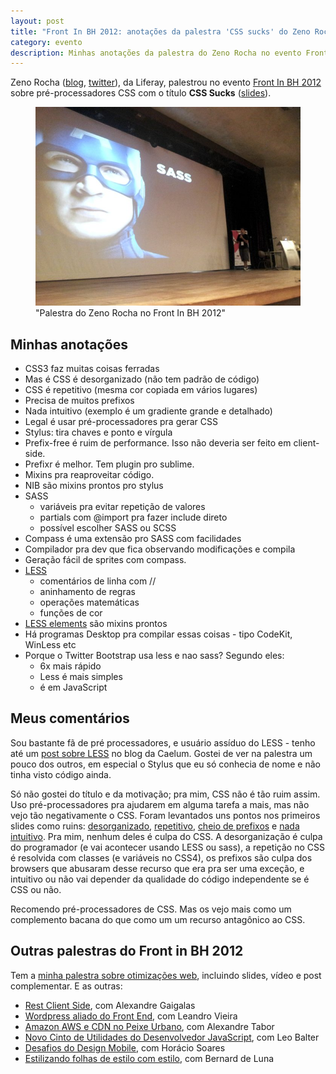 ```yaml
---
layout: post
title: "Front In BH 2012: anotações da palestra 'CSS sucks' do Zeno Rocha"
category: evento
description: Minhas anotações da palestra do Zeno Rocha no evento Front in BH 2012
---
```


Zeno Rocha ([blog](http://zenorocha.com/), [twitter](https://twitter.com/zenorocha)), da Liferay, palestrou no evento [Front In BH 2012](http://www.frontinbh.com.br/) sobre pré-processadores CSS com o título **CSS Sucks** ([slides](http://talks.zenorocha.com/frontinbh-2012/)).

<figure>
	<img src="img/posts/frontinbh2012/zeno.jpg">
	<figcaption>"Palestra do Zeno Rocha no Front In BH 2012"</figcaption>
</figure>

## Minhas anotações

* CSS3 faz muitas coisas ferradas
* Mas é CSS é desorganizado (não tem padrão de código)
* CSS é repetitivo (mesma cor copiada em vários lugares)
* Precisa de muitos prefixos
* Nada intuitivo (exemplo é um gradiente grande e detalhado)
* Legal é usar pré-processadores pra gerar CSS
* Stylus: tira chaves e ponto e vírgula
* Prefix-free é ruim de performance. Isso não deveria ser feito em client-side. 
* Prefixr é melhor. Tem plugin pro sublime.
* Mixins pra reaproveitar código.
* NIB são mixins prontos pro stylus
* SASS
	* variáveis pra evitar repetição de valores
	* partials com @import pra fazer include direto
	* possível escolher SASS ou SCSS
* Compass é uma extensão pro SASS com facilidades
* Compilador pra dev que fica observando modificações e compila
* Geração fácil de sprites com compass.
* [LESS](http://blog.caelum.com.br/css-facil-flexivel-e-dinamico-com-less/)
	* comentários de linha com //
	* aninhamento de regras
	* operações matemáticas
	* funções de cor
* [LESS elements](http://lesselements.com/) são mixins prontos
* Há programas Desktop pra compilar essas coisas - tipo CodeKit, WinLess etc
* Porque o Twitter Bootstrap usa less e nao sass? Segundo eles:
	* 6x mais rápido
	* Less é mais simples
	* é em JavaScript

## Meus comentários

Sou bastante fã de pré processadores, e usuário assíduo do LESS - tenho até um [post sobre LESS](http://blog.caelum.com.br/css-facil-flexivel-e-dinamico-com-less/) no blog da Caelum. Gostei de ver na palestra um pouco dos outros, em especial o Stylus que eu só conhecia de nome e não tinha visto código ainda.

Só não gostei do título e da motivação; pra mim, CSS não é tão ruim assim. Uso pré-processadores pra ajudarem em alguma tarefa a mais, mas não vejo tão negativamente o CSS. Foram levantados uns pontos nos primeiros slides como ruins: [desorganizado](http://talks.zenorocha.com/frontinbh-2012/#10), [repetitivo](http://talks.zenorocha.com/frontinbh-2012/#11), [cheio de prefixos](http://talks.zenorocha.com/frontinbh-2012/#12) e [nada intuitivo](http://talks.zenorocha.com/frontinbh-2012/#13). Pra mim, nenhum deles é culpa do CSS. A desorganização é culpa do programador (e vai acontecer usando LESS ou sass), a repetição no CSS é resolvida com classes (e variáveis no CSS4), os prefixos são culpa dos browsers que abusaram desse recurso que era pra ser uma exceção, e intuitivo ou não vai depender da qualidade do código independente se é CSS ou não.

Recomendo pré-processadores de CSS. Mas os vejo mais como um complemento bacana do que como um um recurso antagônico ao CSS.

## Outras palestras do Front in BH 2012

Tem a [minha palestra sobre otimizações web](/frontinbh-otimizacoes-web/), incluindo slides, vídeo e post complementar. E as outras:

* [Rest Client Side](/front-in-bh-rest-client-side-alexandre-gaigalas/), com Alexandre Gaigalas
* [Wordpress aliado do Front End](/front-in-bh-wordpress-leandro-vieira/), com Leandro Vieira
* [Amazon AWS e CDN no Peixe Urbano](/front-in-bh-peixe-urbano-amazon-cdn-alexandre-tabor/), com Alexandre Tabor
* [Novo Cinto de Utilidades do Desenvolvedor JavaScript](/front-in-bh-novidades-mozilla-leo-balter/), com Leo Balter
* [Desafios do Design Mobile](/front-in-bh-desafios-design-mobile-horacio-soares/), com Horácio Soares
* [Estilizando folhas de estilo com estilo](/front-in-bh-estilizando-css-com-estilo-bernard-de-luna/), com Bernard de Luna

